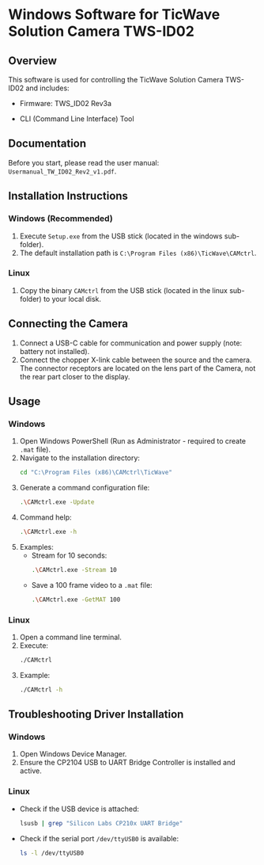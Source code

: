 # Windows Software for TicWave Solution Camera TWS-ID02

## Overview
This software is used for controlling the TicWave Solution Camera TWS-ID02 and includes:

- Firmware: TWS_ID02 Rev3a

- CLI (Command Line Interface) Tool

## Documentation
Before you start, please read the user manual: `Usermanual_TW_ID02_Rev2_v1.pdf`.

## Installation Instructions

### Windows (Recommended)
1. Execute `Setup.exe` from the USB stick (located in the windows sub-folder).
2. The default installation path is `C:\Program Files (x86)\TicWave\CAMctrl`.

### Linux
1. Copy the binary `CAMctrl` from the USB stick (located in the linux sub-folder) to your local disk.

## Connecting the Camera
1. Connect a USB-C cable for communication and power supply (note: battery not installed).
2. Connect the chopper X-link cable between the source and the camera. The connector receptors are located on the lens part of the Camera, not the rear part closer to the display.

## Usage

### Windows
1. Open Windows PowerShell (Run as Administrator - required to create `.mat` file).
2. Navigate to the installation directory:
    ```bash
    cd "C:\Program Files (x86)\CAMctrl\TicWave"
    ```
3. Generate a command configuration file:
    ```bash
    .\CAMctrl.exe -Update
    ```
4. Command help:
    ```bash
    .\CAMctrl.exe -h
    ```
5. Examples:
    - Stream for 10 seconds:
      ```bash
      .\CAMctrl.exe -Stream 10
      ```
    - Save a 100 frame video to a `.mat` file:
      ```bash
      .\CAMctrl.exe -GetMAT 100
      ```

### Linux
1. Open a command line terminal.
2. Execute:
    ```bash
    ./CAMctrl
    ```
3. Example:
    ```bash
    ./CAMctrl -h
    ```

## Troubleshooting Driver Installation

### Windows
1. Open Windows Device Manager.
2. Ensure the CP2104 USB to UART Bridge Controller is installed and active.

### Linux

- Check if the USB device is attached:
    ```bash
    lsusb | grep "Silicon Labs CP210x UART Bridge"
    ```

- Check if the serial port `/dev/ttyUSB0` is available:
    ```bash
    ls -l /dev/ttyUSB0
    ```
